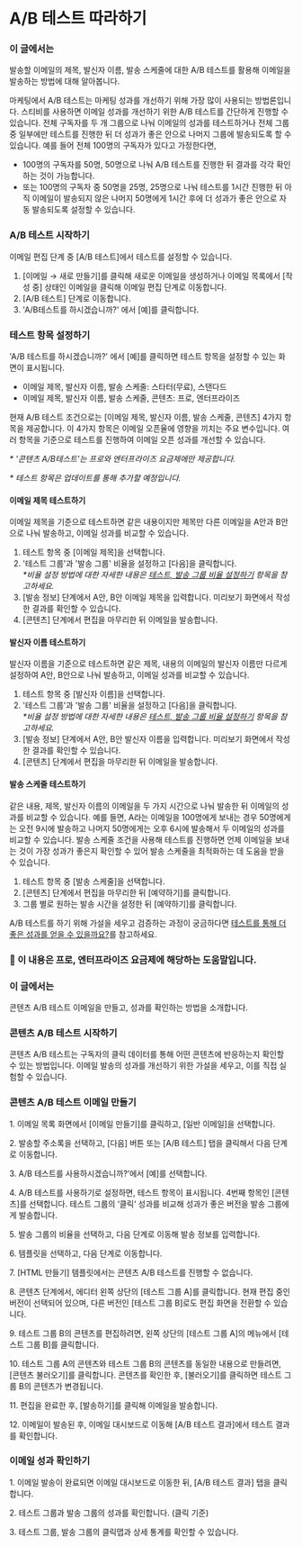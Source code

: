 # A/B 테스트 따라하기

### 이 글에서는 <a href="#id-01h8bczp9mw94achp90e05dg9g" id="id-01h8bczp9mw94achp90e05dg9g"></a>

발송할 이메일의 제목, 발신자 이름, 발송 스케줄에 대한 A/B 테스트를 활용해 이메일을 발송하는 방법에 대해 알아봅니다.

마케팅에서 A/B 테스트는 마케팅 성과를 개선하기 위해 가장 많이 사용되는 방법론입니다. 스티비를 사용하면 이메일 성과를 개선하기 위한 A/B 테스트를 간단하게 진행할 수 있습니다. 전체 구독자를 두 개 그룹으로 나눠 이메일의 성과를 테스트하거나 전체 그룹 중 일부에만 테스트를 진행한 뒤 더 성과가 좋은 안으로 나머지 그룹에 발송되도록 할 수 있습니다. 예를 들어 전체 100명의 구독자가 있다고 가정한다면,

* 100명의 구독자를 50명, 50명으로 나눠 A/B 테스트를 진행한 뒤 결과를 각각 확인하는 것이 가능합니다.&#x20;
* 또는 100명의 구독자 중 50명을 25명, 25명으로 나눠 테스트를 1시간 진행한 뒤 아직 이메일이 발송되지 않은 나머지 50명에게 1시간 후에 더 성과가 좋은 안으로 자동 발송되도록 설정할 수 있습니다.

### A/B 테스트 시작하기 <a href="#h_01h3eqs5pkbdfmrprhxvxqbaha" id="h_01h3eqs5pkbdfmrprhxvxqbaha"></a>

이메일 편집 단계 중 \[A/B 테스트]에서 테스트를 설정할 수 있습니다.

1. \[이메일 → 새로 만들기]를 클릭해 새로운 이메일을 생성하거나 이메일 목록에서 \[작성 중] 상태인 이메일을 클릭해 이메일 편집 단계로 이동합니다.
2. \[A/B 테스트] 단계로 이동합니다.
3. 'A/B테스트를 하시겠습니까?' 에서 \[예]를 클릭합니다.

### &#x20;테스트 항목 설정하기 <a href="#h_01h3eqsh0dphp96vr0t3ba5999" id="h_01h3eqsh0dphp96vr0t3ba5999"></a>

'A/B 테스트를 하시겠습니까?' 에서 \[예]를 클릭하면 테스트 항목을 설정할 수 있는 화면이 표시됩니다.&#x20;

* 이메일 제목, 발신자 이름, 발송 스케줄: 스타터(무료), 스탠다드
* 이메일 제목, 발신자 이름, 발송 스케줄, 콘텐츠: 프로, 엔터프라이즈

현재 A/B 테스트 조건으로는 \[이메일 제목, 발신자 이름, 발송 스케줄, 콘텐츠] 4가지 항목을 제공합니다. 이 4가지 항목은 이메일 오픈율에 영향을 끼치는 주요 변수입니다. 여러 항목을 기준으로 테스트를 진행하여 이메일 오픈 성과를 개선할 수 있습니다.

_\* '콘텐츠 A/B테스트'는 프로와 엔터프라이즈 요금제에만 제공합니다._&#x20;

_\* 테스트 항목은 업데이트를 통해 추가할 예정입니다._

#### &#x20;이메일 제목 테스트하기 <a href="#h_01h3eqspfv5b9v9skk2y274e8w" id="h_01h3eqspfv5b9v9skk2y274e8w"></a>

이메일 제목을 기준으로 테스트하면 같은 내용이지만 제목만 다른 이메일을 A안과 B안으로 나눠 발송하고, 이메일 성과를 비교할 수 있습니다.&#x20;

1. 테스트 항목 중 \[이메일 제목]을 선택합니다.
2. '테스트 그룹'과 '발송 그룹' 비율을 설정하고 \[다음]을 클릭합니다.\
   _\*비율 설정 방법에 대한 자세한 내용은_ [_테스트, 발송 그룹 비율 설정하기_](broken-reference) _항목을 참고하세요._
3. \[발송 정보] 단계에서 A안, B안 이메일 제목을 입력합니다. 미리보기 화면에서 작성한 결과를 확인할 수 있습니다.
4. \[콘텐츠] 단계에서 편집을 마무리한 뒤 이메일을 발송합니다.

#### &#x20;발신자 이름 테스트하기 <a href="#h_01h3eqsvwmrnjkr7fagzr0dwjm" id="h_01h3eqsvwmrnjkr7fagzr0dwjm"></a>

발신자 이름을 기준으로 테스트하면 같은 제목, 내용의 이메일의 발신자 이름만 다르게 설정하여 A안, B안으로 나눠 발송하고, 이메일 성과를 비교할 수 있습니다.

1. 테스트 항목 중 \[발신자 이름]을 선택합니다.
2. '테스트 그룹'과 '발송 그룹' 비율을 설정하고 \[다음]을 클릭합니다.\
   _\*비율 설정 방법에 대한 자세한 내용은_ [_테스트, 발송 그룹 비율 설정하기_](broken-reference) _항목을 참고하세요._
3. \[발송 정보] 단계에서 A안, B안 발신자 이름을 입력합니다. 미리보기 화면에서 작성한 결과를 확인할 수 있습니다.
4. \[콘텐츠] 단계에서 편집을 마무리한 뒤 이메일을 발송합니다.

#### 발송 스케줄 테스트하기 <a href="#h_01h3eqt03edkkayf3n9v7en2aj" id="h_01h3eqt03edkkayf3n9v7en2aj"></a>

같은 내용, 제목, 발신자 이름의 이메일을 두 가지 시간으로 나눠 발송한 뒤 이메일의 성과를 비교할 수 있습니다. 예를 들면, A라는 이메일을 100명에게 보내는 경우 50명에게는 오전 9시에 발송하고 나머지 50명에게는 오후 6시에 발송해서 두 이메일의 성과를 비교할 수 있습니다. 발송 스케줄 조건을 사용해 테스트를 진행하면 언제 이메일을 보내는 것이 가장 성과가 좋은지 확인할 수 있어 발송 스케줄을 최적화하는 데 도움을 받을 수 있습니다.

1. 테스트 항목 중 \[발송 스케줄]을 선택합니다.
2. \[콘텐츠] 단계에서 편집을 마무리한 뒤 \[예약하기]를 클릭합니다.
3. 그룹 별로 원하는 발송 시간을 설정한 뒤 \[예약하기]를 클릭합니다.

A/B 테스트를 하기 위해 가설을 세우고 검증하는 과정이 궁금하다면 [테스트를 통해 더 좋은 성과를 얻을 수 있을까요?](https://blog.stibee.com/%ED%85%8C%EC%8A%A4%ED%8A%B8%EB%A5%BC-%ED%86%B5%ED%95%B4-%EB%8D%94-%EC%A2%8B%EC%9D%80-%EC%84%B1%EA%B3%BC%EB%A5%BC-%EC%96%BB%EC%9D%84-%EC%88%98-%EC%9E%88%EC%9D%84%EA%B9%8C%EC%9A%94-b4d7781e0a32)를 참고하세요.



### 💬 이 내용은 **프로, 엔터프라이즈 요금제**에 해당하는 도움말입니다. <a href="#id-01h8b77fvmjwmda7y7ae652gjq" id="id-01h8b77fvmjwmda7y7ae652gjq"></a>

### 이 글에서는 <a href="#id-01h9m86hkvb8qasc3nknqpjxft" id="id-01h9m86hkvb8qasc3nknqpjxft"></a>

콘텐츠 A/B 테스트 이메일을 만들고, 성과를 확인하는 방법을 소개합니다.

### 콘텐츠 A/B 테스트 시작하기 <a href="#h_01h8b8qwm5axynzjfbewhkvzye" id="h_01h8b8qwm5axynzjfbewhkvzye"></a>

콘텐츠 A/B 테스트는 구독자의 클릭 데이터를 통해 어떤 콘텐츠에 반응하는지 확인할 수 있는 방법입니다. 이메일 발송의 성과를 개선하기 위한 가설을 세우고, 이를 직접 실험할 수 있습니다.

### 콘텐츠 A/B 테스트 이메일 만들기 <a href="#h_01h8b8r4gkgp4vea52avp9251r" id="h_01h8b8r4gkgp4vea52avp9251r"></a>

1\. 이메일 목록 화면에서 \[이메일 만들기]를 클릭하고, \[일반 이메일]을 선택합니다.

2\. 발송할 주소록을 선택하고, \[다음] 버튼 또는 \[A/B 테스트] 탭을 클릭해서 다음 단계로 이동합니다.

3\. A/B 테스트를 사용하시겠습니까?’에서 \[예]를 선택합니다.

4\. A/B 테스트를 사용하기로 설정하면, 테스트 항목이 표시됩니다. 4번째 항목인 \[콘텐츠]를 선택합니다. 테스트 그룹의 ‘클릭’ 성과를 비교해 성과가 좋은 버전을 발송 그룹에게 발송합니다.

5\. 발송 그룹의 비율을 선택하고, 다음 단계로 이동해 발송 정보를 입력합니다.

6\. 템플릿을 선택하고, 다음 단계로 이동합니다.

7\. \[HTML 만들기] 템플릿에서는 콘텐츠 A/B 테스트를 진행할 수 없습니다.

8\. 콘텐츠 단계에서, 에디터 왼쪽 상단의 \[테스트 그룹 A]를 클릭합니다. 현재 편집 중인 버전이 선택되어 있으며, 다른 버전인 \[테스트 그룹 B]로도 편집 화면을 전환할 수 있습니다.

9\. 테스트 그룹 B의 콘텐츠를 편집하려면, 왼쪽 상단의 \[테스트 그룹 A]의 메뉴에서 \[테스트 그룹 B]를 클릭합니다.

10\. 테스트 그룹 A의 콘텐츠와 테스트 그룹 B의 콘텐츠를 동일한 내용으로 만들려면, \[콘텐츠 불러오기]를 클릭합니다. 콘텐츠를 확인한 후, \[불러오기]를 클릭하면 테스트 그룹 B의 콘텐츠가 변경됩니다.

11\. 편집을 완료한 후, \[발송하기]를 클릭해 이메일을 발송합니다.

12\. 이메일이 발송된 후, 이메일 대시보드로 이동해 \[A/B 테스트 결과]에서 테스트 결과를 확인합니다.

### 이메일 성과 확인하기 <a href="#h_01h8b8z6gqdz488gh968b3dhy8" id="h_01h8b8z6gqdz488gh968b3dhy8"></a>

1\. 이메일 발송이 완료되면 이메일 대시보드로 이동한 뒤, \[A/B 테스트 결과] 탭을 클릭합니다.

2\. 테스트 그룹과 발송 그룹의 성과를 확인합니다. (클릭 기준)

3\. 테스트 그룹, 발송 그룹의 클릭맵과 상세 통계를 확인할 수 있습니다.
